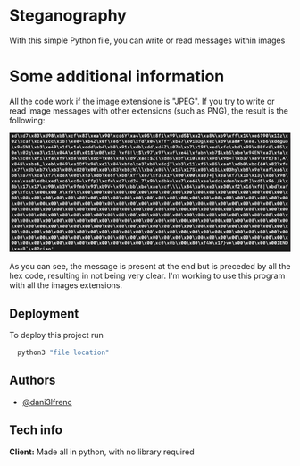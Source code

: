 
# Steganography

With this simple Python file, you can write or read messages within images


# Some additional information

All the code work if the image extensione is "JPEG".
If you try to write or read image messages with other extensions (such as PNG), the result is the following:





![Alt text](image.png?raw=true)

As you can see, the message is present at the end but is preceded by all the hex code, resulting in not being very clear.
I'm working to use this program with all the images extensions.
## Deployment

To deploy this project run

```bash
  python3 "file location"
```


## Authors

- [@dani3lfrenc](https://www.github.com/dani3lfrenc)


## Tech info

**Client:** Made all in python, with no library required


